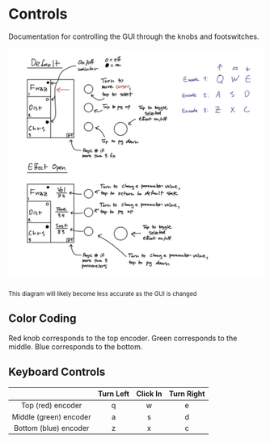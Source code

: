 # Controls

Documentation for controlling the GUI through the knobs and footswitches.

![Diagram of rotary encoder controls](control_diagram.png)

<sub>This diagram will likely become less accurate as the GUI is changed</sub>

## Color Coding

Red knob corresponds to the top encoder. Green corresponds to the middle. Blue
corresponds to the bottom.

## Keyboard Controls

| | Turn Left | Click In | Turn Right |
|:-:|:---------:|:--------:|:----------:|
|Top (red) encoder|q|w|e|
|Middle (green) encoder|a|s|d|
|Bottom (blue) encoder|z|x|c|
